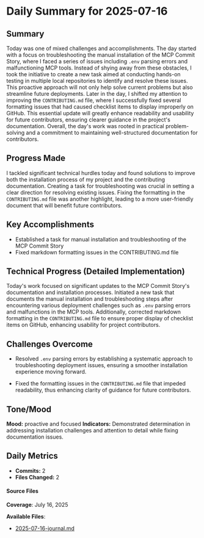 # Daily Summary for 2025-07-16

## Summary
Today was one of mixed challenges and accomplishments. The day started with a focus on troubleshooting the manual installation of the MCP Commit Story, where I faced a series of issues including `.env` parsing errors and malfunctioning MCP tools. Instead of shying away from these obstacles, I took the initiative to create a new task aimed at conducting hands-on testing in multiple local repositories to identify and resolve these issues. This proactive approach will not only help solve current problems but also streamline future deployments. Later in the day, I shifted my attention to improving the `CONTRIBUTING.md` file, where I successfully fixed several formatting issues that had caused checklist items to display improperly on GitHub. This essential update will greatly enhance readability and usability for future contributors, ensuring clearer guidance in the project's documentation. Overall, the day's work was rooted in practical problem-solving and a commitment to maintaining well-structured documentation for contributors.

## Progress Made
I tackled significant technical hurdles today and found solutions to improve both the installation process of my project and the contributing documentation. Creating a task for troubleshooting was crucial in setting a clear direction for resolving existing issues. Fixing the formatting in the `CONTRIBUTING.md` file was another highlight, leading to a more user-friendly document that will benefit future contributors.

## Key Accomplishments

- Established a task for manual installation and troubleshooting of the MCP Commit Story
- Fixed markdown formatting issues in the CONTRIBUTING.md file

## Technical Progress (Detailed Implementation)
Today's work focused on significant updates to the MCP Commit Story's documentation and installation processes. Initiated a new task that documents the manual installation and troubleshooting steps after encountering various deployment challenges such as `.env` parsing errors and malfunctions in the MCP tools. Additionally, corrected markdown formatting in the `CONTRIBUTING.md` file to ensure proper display of checklist items on GitHub, enhancing usability for project contributors.

## Challenges Overcome

- Resolved `.env` parsing errors by establishing a systematic approach to troubleshooting deployment issues, ensuring a smoother installation experience moving forward.

- Fixed the formatting issues in the `CONTRIBUTING.md` file that impeded readability, thus enhancing clarity of guidance for future contributors.

## Tone/Mood
**Mood:** proactive and focused
**Indicators:** Demonstrated determination in addressing installation challenges and attention to detail while fixing documentation issues.

## Daily Metrics

- **Commits:** 2
- **Files Changed:** 2

#### Source Files

**Coverage**: July 16, 2025

**Available Files**:
- [2025-07-16-journal.md](daily/2025-07-16-journal.md)
